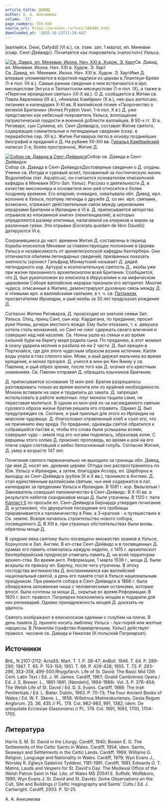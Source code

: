 ```yaml
---
article_title: ДАВИД
author: А. А. Анисимова
volume: '13'
page_numbers: 559-560
source_url: https://pravenc.ru/text/168486.html
downloaded_at: '2025-10-13T11:28:44Z'
---
```


[валлийск. Dewi, Dafydd] (VI в.), св. (пам. зап. 1 марта), еп. Меневии (совр. Сент-Дейвидс). Почитается как покровитель («апостол») Уэльса.

[![Св. Давид, еп. Меневии. Икона. Нач. XXI в. Худож. Э. Харт](https://pravenc.ru/data/560/475/1234/i200.jpg "Кликните для увеличения картинки")](https://pravenc.ru/data/560/475/1234/i400.jpg)Св. Давид, еп. Меневии. Икона. Нач. XXI в. Худож. Э. Харт  
Св. Давид, еп. Меневии. Икона. Нач. XXI в. Худож. Э. ХартИмя Д. впервые упоминается в короткой надписи из церкви в Ллантеуи-Бреви (1-я пол. VII в.). Самые ранние сведения о нем встречаются в ирл. месяцеслове Энгуса и Таллахтском мясецеслове (1-я пол. IX), а также в «Перечне ирландских святых» (IX-X вв.). О Д. сообщается в Житии св. Павла Аврелиана (IX в.), «Анналах Камбрии» (X в.), нек-рых англосакс. литаниях и календарях X-XI вв. В валлийской поэме «Пророчество о великой Британии» (Armes Prydein Vawr, 1-я пол. X в.) Д. уже представлен как небесный покровитель Уэльса, воплощение патриотической гордости и военной доблести валлийцев. В 90-х гг. XI в. Ригиварх, сын Сулиена, еп. Сент-Дейвидса, составил Житие святого, содержащее сомнительные и легендарные сведения (сохр. в переработке сер. XII в.). Житие Ригиварха легло в основу позднейших биографий и преданий о Д. На рубеже XII-XIII вв. [Гиральд Камбрийский](<https://pravenc.ru/text/Гиральд Камбрийский.html>) написал 2-е, более пространное, Житие Д.

[![Собор св. Давида в Сент-Дейвидсе](https://pravenc.ru/data/930/475/1234/i200.jpg "Кликните для увеличения картинки")](https://pravenc.ru/data/930/475/1234/i400.jpg)Собор св. Давида в Сент-Дейвидсе  
Собор св. Давида в Сент-ДейвидсеДостоверные сведения о Д. скудны. Ученик св. Илтуда и суровый аскет, прозванный за постническую жизнь Водохлебом (лат. Aquaticus), он считается основателем епископской кафедры в Меневии (Юго-Зап. Уэльс). Рассказ о деятельности Д. в качестве миссионера и основателя мон-рей относится к более позднему времени. Его епархия, очевидно, охватывала обл. Дивед, ирл. колонию в Уэльсе, поэтому легенды о дружбе Д. со мн. ирл. святыми, возможно, отражают действительные связи между церковными иерархами Британии и Ирландии в VI в. Д. приписывается авторство отрывков из «покаянной книги» (пенитенциалия), в которых определяется размер епитимьи, налагаемой на клириков и мирян за различные грехи. Эти отрывки (Excerpta quedam de libro Dauidis) датируются VI в.

Сохранившиеся до наст. времени Жития Д. составлены в период борьбы епископов Меневии за главенствующее положение в Церкви Уэльса и независимость от архиепископской кафедры Кентербери. Они отличаются обилием легендарных сведений, призванных показать знатность (хронист Гальфрид Монмутский называет Д. дядей легендарного кор. Артура) и исключительную святость Д., якобы уже при жизни признанного архиепископом всей Британии. Сообщается, что Д. был рукоположен во епископа в Иерусалиме и на мифическом церковном Соборе валлийские иерархи признали его авторитет. Многие чудеса, описанные в Житиях, демонстрируют духовную связь между Д. и чтимыми ирл. и валлийскими святыми, в т. ч. св. [Патриком](https://pravenc.ru/text/Патрик.html), просветителем Ирландии, к-рый якобы за 30 лет предсказал рождение Д.

Согласно Житию Ригиварха, Д. происходил из знатной семьи Зап. Уэльса. Отец, принц Сант, сын кор. Кардигана, по преданию, просил руки Нонны, дочери местного вождя. Ему было отказано, т. к. девушка хотела стать монахиней, но Сант не смог сдержать своего влечения и совершил над ней насилие. Св. Нонна ушла из семьи и во время сильной бури на берегу моря родила сына. По преданию, в этот момент в скалу ударила молния и разбила ее на 2 части. Д. был крещен в Портклайсе, где для этого чудесным образом возник источник. Капля воды упала в глаз слепого мон. Мови, к-рый держал мальчика во время крещения, и монах прозрел. Д. учился в мон-ре Хен Виниу у св. Павлина, к-рый обрел зрение, после того как Д. осенил его крестным знамением. Св. Павлин отправил Д. обращать язычников Британии.

Д. приписывается основание 12 мон-рей. Братии разрешалось разговаривать только во время молитв или по крайней необходимости. Монахи вставали на заре и трудились до заката. Д. запрещал использовать в работе животных: плуг монахи тащили сами, не переставая молиться. В одном из мон-рей из-за насаждаемого святым сурового образа жизни братия решила его отравить. Однако Д. был предупрежден св. Скотине, к-рый приплыл для этого из Ирландии на морском чудовище. Д. благословил отравленный хлеб и съел его, что не причинило ему вреда. По преданию, однажды святой обратился к собравшейся пастве и, чтобы его слова были услышаны всеми, совершил чудо - земля под его ногами поднялась, образовав холм. С вершины этого холма Д. произнес проповедь, во время к-рой на его плече сидел слетевший с небес белоснежный голубь. Согласно Житию, Д. умер в возрасте 147 лет.

Почитание святого первоначально не выходило за границы обл. Дивед, где имя Д. носят мн. древние церкви. Оттуда оно распространилось по Юж. Уэльсу и Ирландии, а затем, благодаря Ассеру, еп. Шерборна и выходцу из Сент-Дейвидса (рубеж IX и X вв.), проникло в Англию. Д. стал единственным валлийским святым, чье имя содержится в лат. календарях за пределами Уэльса и Ирландии. В 1081 г. кор. Вильгельм I Завоеватель совершил паломничество в Сент-Дейвидс. В X-XI вв. в результате набегов скандинавов мощи Д. были утрачены. В 1120 г. папа [Каллист II](<https://pravenc.ru/text/Каллист II.html>) по просьбе еп. Сент-Дейвидса Бернарда утвердил почитание Д. и установил, что двукратное посещение его гробницы приравнивается к паломничеству в Рим, а 3-кратное - к путешествию в Св. землю. Вскоре началось строительство нового собора, посвященного Д. В XIII в. при странных обстоятельствах были вновь обретены мощи Д.

В средние века святому было посвящено множество храмов в Уэльсе, Корнуолле и Зап. Англии. В еп-стве Сент-Дейвидс и в посвященных Д. храмах его память отмечалась каждую неделю, с 1415 г. архиепископ Кентерберийский предписал отмечать память Д. на всей территории архиеп-ства. Во время англ. Реформации, 1 марта 1538 г., мощи Д. были вскрыты по приказу еп. Барлоу, после чего утрачены. В эпоху господства англиканства Д. воспринимался как валлийский национальный святой, а день его памяти стал в Уэльсе национальным праздником. При ремонте собора в Сент-Дейвидсе в 1866 г. была обнаружена заложенная ниша с человеческими останками, которые впосл. были сочтены за мощи Д., скрытые во время Реформации. В 1925 г. вост. правосл. Патриархи поклонились мощам и подарили для них реликварий. Однако принадлежность мощей Д. доказать не удалось.

Святого изображают в епископском одеянии с голубем на плече. В день памяти Д. принято носить эмблему Уэльса - лук-порей или желтые нарциссы. В Лланелли (графство Кармартеншир, Уэльс) действует правосл. часовня св. Давида и Николая (К-польский Патриархат).

## Источники

BHL, N 2107-2112; ActaSS. Mart. T. 1. P. 38-47; AnBoll. 1946. T. 64. P. 289-290; 1947. T. 65. P. 153-156; 1951. T. 69. P. 426-428; 1955. T. 73. P. 293-296, 353-359, 499-500;Rhygyfarch. Life of St. David: The Basic Mid 12th Cent. Latin Text / Ed. J. W. James. Cardiff, 1967; Giraldi Cambrensis Opera / Ed. J. S. Brewer. L., 1861-1891. [Nendeln], 1964-1966r. Vol. 3. P. 376-404; The Welsh Life of St. David / Ed. D. S. Evans. Cardiff, 1988; The Irish Penitentials / Ed. L. Bieler. Dublin, 1963. P. 70-73; The Four Ancient Books of Wales / Ed. W. F. Skene. L., 1858; Willelmus Malmesburiensis. Gesta Regum Anglorum. 25, 36, 435 // PL. 179. Col. 982-983, 991, 1382; idem. De antiquitate Ecclesiae Glastoniensi // PL. 179. Col. 1691, 1693, 1700, 1704-1705.

## Литература

Harris S. M. St. David in the Liturgy. Cardiff, 1940; Bowen E. G. The Settlements of the Celtic Saints in Wales. Cardiff, 1954; idem. Saints, Seaways and Settlements in the Celtic Lands. Cardiff, 1969; Williams G. Religion, Language and Nationality in Wales. Cardiff, 1979; Wyn Evans J., Worsley R. Eglwys Gadeiriol Tyddewi, 1181-1981. Cardiff, 1981; Edwards O. T. Matins, Lauds and Vespers for St. David's Day: The Medieval Office of the Welsh Patron Saint in Nat. Libr. of Wales MS 20541 E. Suffolk; Wolfeboro, 1990; Wyn Evans J. St. David and St. Davids: Some Observations on the Cult, Site and Buildings // Celtic Hagiography and Saints' Cults / Ed. J. Cartwright. Cardiff, 2003. P. 10-25.

А. А. Анисимова
